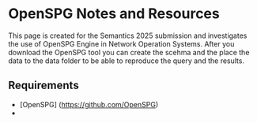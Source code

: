 # OpenSPG Notes and Resources

This page is created  for the Semantics 2025 submission and investigates the use of OpenSPG Engine in Network Operation Systems.
After you download the OpenSPG tool you can create the scehma and the place the data to the data folder to be able to reproduce the query and the results. 

## Requirements

- [OpenSPG] (https://github.com/OpenSPG)
- 
